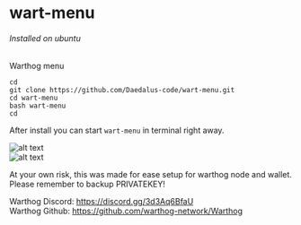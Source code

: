 # wart-menu  
###### Installed on ubuntu  
Warthog menu  

````cd````  
````git clone https://github.com/Daedalus-code/wart-menu.git````  
````cd wart-menu````  
````bash wart-menu````  
````cd````  

After install you can start ````wart-menu```` in terminal right away.  

![alt text](https://i.imgur.com/AE5LcrH.png)  
![alt text](https://i.imgur.com/2xUMZQw.png)  

At your own risk, this was made for ease setup for warthog node and wallet.  
Please remember to backup PRIVATEKEY!  

Warthog Discord: https://discord.gg/3d3Aq6BfaU  
Warthog Github: https://github.com/warthog-network/Warthog  
